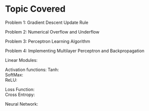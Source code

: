 
# Topic Covered

Problem 1: Gradient Descent Update Rule

Problem 2: Numerical Overflow and Underflow

Problem 3: Perceptron Learning Algorithm

Problem 4: Implementing Multilayer Perceptron and Backpropagation

Linear Modules:


Activation functions:
Tanh:  
SoftMax:  
ReLU:  

Loss Function:  
Cross Entropy:

Neural Network:
